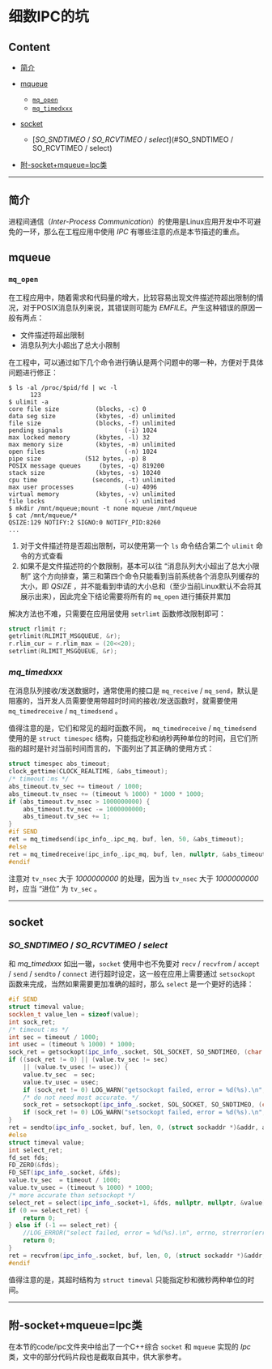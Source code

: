 # 细数IPC的坑

## Content

- [简介](#简介)
- [mqueue](#mqueue)
  - [`mq_open`](#mq_open)
  - [`mq_timedxxx`](#mq_timedxxx)

- [socket](#socket)

  - [*SO_SNDTIMEO* / *SO_RCVTIMEO* / *select*](#SO_SNDTIMEO / SO_RCVTIMEO / select) 

- [附-socket+mqueue=Ipc类](#附-socket+mqueue=Ipc类)

---

## 简介

进程间通信（*Inter-Process Communication*）的使用是Linux应用开发中不可避免的一环，那么在工程应用中使用 *IPC* 有哪些注意的点是本节描述的重点。

## mqueue

### `mq_open`

在工程应用中，随着需求和代码量的增大，比较容易出现文件描述符超出限制的情况，对于POSIX消息队列来说，其错误则可能为 *EMFILE*。产生这种错误的原因一般有两点：

- 文件描述符超出限制
- 消息队列大小超出了总大小限制

在工程中，可以通过如下几个命令进行确认是两个问题中的哪一种，方便对于具体问题进行修正：

```shell
$ ls -al /proc/$pid/fd | wc -l
      123
$ ulimit -a
core file size          (blocks, -c) 0
data seg size           (kbytes, -d) unlimited
file size               (blocks, -f) unlimited
pending signals                 (-i) 1024
max locked memory       (kbytes, -l) 32
max memory size         (kbytes, -m) unlimited
open files                      (-n) 1024
pipe size            (512 bytes, -p) 8
POSIX message queues     (bytes, -q) 819200
stack size              (kbytes, -s) 10240
cpu time               (seconds, -t) unlimited
max user processes              (-u) 4096
virtual memory          (kbytes, -v) unlimited
file locks                      (-x) unlimited
$ mkdir /mnt/mqueue;mount -t none mqueue /mnt/mqueue
$ cat /mnt/mqueue/*
QSIZE:129 NOTIFY:2 SIGNO:0 NOTIFY_PID:8260
...
```

1. 对于文件描述符是否超出限制，可以使用第一个 `ls` 命令结合第二个 `ulimit` 命令的方式查看
2. 如果不是文件描述符的个数限制，基本可以往 “消息队列大小超出了总大小限制” 这个方向排查，第三和第四个命令只能看到当前系统各个消息队列缓存的大小，即 *QSIZE* ，并不能看到申请的大小总和（至少当前Linux默认不会将其展示出来），因此完全下结论需要将所有的 `mq_open` 进行捕获并累加

解决方法也不难，只需要在应用层使用 `setrlimt` 函数修改限制即可：

```c
struct rlimit r;
getrlimit(RLIMIT_MSGQUEUE, &r);
r.rlim_cur = r.rlim_max = (20<<20);
setrlimt(RLIMIT_MSGQUEUE, &r);
```

### *mq_timedxxx*

在消息队列接收/发送数据时，通常使用的接口是 `mq_receive` / `mq_send`，默认是阻塞的，当开发人员需要使用带超时时间的接收/发送函数时，就需要使用 `mq_timedreceive` / `mq_timedsend` 。

值得注意的是，它们和常见的超时函数不同， `mq_timedreceive` / `mq_timedsend` 使用的是 `struct timespec` 结构，只能指定秒和纳秒两种单位的时间，且它们所指的超时是针对当前时间而言的，下面列出了其正确的使用方式：

```c
struct timespec abs_timeout;
clock_gettime(CLOCK_REALTIME, &abs_timeout);
/* timeout：ms */
abs_timeout.tv_sec += timeout / 1000;
abs_timeout.tv_nsec += (timeout % 1000) * 1000 * 1000;
if (abs_timeout.tv_nsec > 1000000000) {
    abs_timeout.tv_nsec -= 1000000000;
    abs_timeout.tv_sec += 1;
}
#if SEND
ret = mq_timedsend(ipc_info_.ipc_mq, buf, len, 50, &abs_timeout);
#else
ret = mq_timedreceive(ipc_info_.ipc_mq, buf, len, nullptr, &abs_timeout);
#endif
```

注意对 `tv_nsec` 大于 *1000000000* 的处理，因为当 `tv_nsec` 大于 *1000000000* 时，应当 “进位” 为 `tv_sec` 。

---

## socket

### *SO_SNDTIMEO* / *SO_RCVTIMEO* / *select*

和 *mq_timedxxx* 如出一辙，`socket` 使用中也不免要对 `recv` / `recvfrom` / `accept` / `send` / `sendto` / `connect` 进行超时设定，这一般在应用上需要通过 `setsockopt` 函数来完成，当然如果需要更加准确的超时，那么 `select` 是一个更好的选择：

```c++
#if SEND
struct timeval value;
socklen_t value_len = sizeof(value);
int sock_ret;
/* timeout：ms */
int sec = timeout / 1000;
int usec = (timeout % 1000) * 1000;
sock_ret = getsockopt(ipc_info_.socket, SOL_SOCKET, SO_SNDTIMEO, (char *)&value, &value_len);
if ((sock_ret != 0) || (value.tv_sec != sec)
    || (value.tv_usec != usec)) {
    value.tv_sec  = sec;
    value.tv_usec = usec;
    if (sock_ret != 0) LOG_WARN("getsockopt failed, error = %d(%s).\n", errno, strerror(errno));
    /* do not need most accurate. */
    sock_ret = setsockopt(ipc_info_.socket, SOL_SOCKET, SO_SNDTIMEO, (char *)&value, value_len);
    if (sock_ret != 0) LOG_WARN("setsockopt failed, error = %d(%s).\n", errno, strerror(errno));
}
ret = sendto(ipc_info_.socket, buf, len, 0, (struct sockaddr *)&addr, addr_len);
#else
struct timeval value;
int select_ret;
fd_set fds;
FD_ZERO(&fds);
FD_SET(ipc_info_.socket, &fds);
value.tv_sec  = timeout / 1000;
value.tv_usec = (timeout % 1000) * 1000;
/* more accurate than setsockopt */
select_ret = select(ipc_info_.socket+1, &fds, nullptr, nullptr, &value);
if (0 == select_ret) {
    return 0;
} else if (-1 == select_ret) {
    //LOG_ERROR("select failed, error = %d(%s).\n", errno, strerror(errno));
    return 0;
}
ret = recvfrom(ipc_info_.socket, buf, len, 0, (struct sockaddr *)&addr, &addr_len);
#endif
```

值得注意的是，其超时结构为 `struct timeval` 只能指定秒和微秒两种单位的时间。



---

## 附-socket+mqueue=Ipc类

在本节的code/ipc文件夹中给出了一个C++综合 `socket` 和 `mqueue` 实现的 *Ipc* 类，文中的部分代码片段也是截取自其中，供大家参考。









